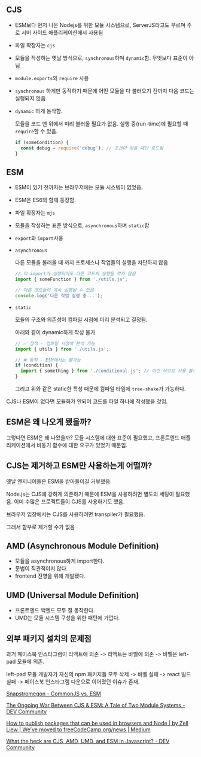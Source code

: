 ## CJS

- ESM보다 먼저 나온 Nodejs를 위한 모듈 시스템으로, ServerJS라고도 부르며 주로 서버 사이드 애플리케이션에서 사용됨
- 파일 확장자는 `cjs`
- 모듈을 작성하는 옛날 방식으로, `synchronous`하며 `dynamic`함. 무엇보다 표준이 아님
- `module.exports`와 `require` 사용
- `synchronous` 하게만 동작하기 때문에 어떤 모듈을 다 불러오기 전까지 다음 코드는 실행되지 않음
-  `dynamic` 하게 동작함. 

	모듈을 코드 맨 위에서 미리 불러올 필요가 없음. 실행 중(run-time)에 필요할 때 `require`할 수 있음.

	```typescript
	if (someCondition) {
	  const debug = require('debug'); // 조건이 맞을 때만 로드됨
	}	
	```

## ESM

- ESM이 있기 전까지는 브라우저에는 모듈 시스템이 없었음. 
- ESM은 ES6와 함께 등장함.
- 파일 확장자는 `mjs`
-  모듈을 작성하는 표준 방식으로, `asynchronous`하며 `static`함
-  `export`와 `import`사용
- `asynchronous`

	다른 모듈을 불러올 때 까지 프로세스나 작업들의 실행을 차단하지 않음

	```typescript
	// 이 import가 실행되어도 다른 코드의 실행을 막지 않음
	import { someFunction } from './utils.js';
	
	// 다른 코드들이 계속 실행될 수 있음
	console.log('다른 작업 실행 중...');
	```

- `static`

	모듈의 구조와 의존성이 컴파일 시점에 미리 분석되고 결정됨. 

	아래와 같이 dynamic하게 작성 불가

	```typescript
	// ✅ 정적 - 컴파일 시점에 분석 가능
	import { utils } from './utils.js';
	
	// ❌ 동적 - ESM에서는 불가능
	if (condition) {
	  import { something } from './conditional.js'; // 이런 식으로 사용 불가
	}
	```

	그리고 위와 같은 static한 특성 때문에 컴파일 타임에 `tree-shake`가 가능하다.

CJS나 ESM이 없다면 모듈화가 안되어 코드를 파일 하나에 작성했을 것임.

## ESM은 왜 나오게 됐을까?

그렇다면 ESM은 왜 나왔을까? 모듈 시스템에 대한 표준이 필요했고, 프론트엔드 애플리케이션에서 비동기 함수에 대한 요구가 있었기 때문임.

## CJS는 제거하고 ESM만 사용하는게 어떨까?

옛날 엔지니어들은 ESM을 받아들이길 거부했음. 

Node.js는 CJS에 강하게 의존하기 때문에 ESM을 사용하려면 별도의 세팅이 필요했음. 이미 수많은 프로젝트들이 CJS를 사용하기도 했음.

브라우저 입장에서는 CJS를 사용하려면 transpiler가 필요했음.

그래서 함부로 제거할 수가 없음

## AMD (Asynchronous Module Definition)

- 모듈을 asynchronous하게 import한다.
- 문법이 직관적이지 않다.
- frontend 진영을 위해 개발됐다.

## UMD (Universal Module Definition)

- 프론트엔드 백엔드 모두 잘 동작한다.
- UMD는 모듈 시스템 구성을 위한 패턴에 가깝다.


## 외부 패키지 설치의 문제점

과거 페이스북 인스타그램이 리액트에 의존 -> 리액트는 바벨에 의존 -> 바벨은 left-pad 모듈에 의존.

left-pad 모듈 개발자가 자신의 npm 패키지들 모두 삭제 -> 바벨 실패 -> react 빌드 실패 -> 페이스북 인스타그램 다운으로 이어졌던 이슈가 존재.

[Snapstromegon - CommonJS vs. ESM](https://www.hoeser.dev/blog/2023-02-21-cjs-vs-esm/)

[The Ongoing War Between CJS & ESM: A Tale of Two Module Systems - DEV Community](https://dev.to/greenteaisgreat/the-ongoing-war-between-cjs-esm-a-tale-of-two-module-systems-1jdg)

[How to publish packages that can be used in browsers and Node | by Zell Liew | We’ve moved to freeCodeCamp.org/news | Medium](https://medium.com/free-code-camp/how-to-publish-packages-that-can-be-used-in-browsers-and-node-c51274dca77c)

[What the heck are CJS, AMD, UMD, and ESM in Javascript? - DEV Community](https://dev.to/iggredible/what-the-heck-are-cjs-amd-umd-and-esm-ikm)